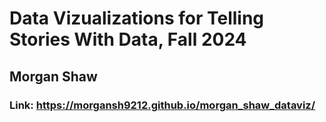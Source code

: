 # **Data Vizualizations for Telling Stories With Data, Fall 2024**
## Morgan Shaw
### Link: https://morgansh9212.github.io/morgan_shaw_dataviz/
